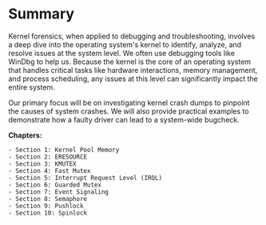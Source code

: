 # Summary

Kernel forensics, when applied to debugging and troubleshooting, involves a deep dive into the operating system's kernel to identify, analyze, and resolve issues at the system level. We often use debugging tools like WinDbg to help us. Because the kernel is the core of an operating system that handles critical tasks like hardware interactions, memory management, and process scheduling, any issues at this level can significantly impact the entire system. 

Our primary focus will be on investigating kernel crash dumps to pinpoint the causes of system crashes. We will also provide practical examples to demonstrate how a faulty driver can lead to a system-wide bugcheck.

**Chapters:**

```
- Section 1: Kernel Pool Memory
- Section 2: ERESOURCE
- Section 3: KMUTEX
- Section 4: Fast Mutex
- Section 5: Interrupt Request Level (IRQL)
- Section 6: Guarded Mutex
- Section 7: Event Signaling
- Section 8: Semaphore
- Section 9: Pushlock
- Section 10: Spinlock
```
